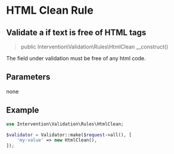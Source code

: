 # HTML Clean Rule
## Validate a if text is free of HTML tags

> public Intervention\Validation\Rules\HtmlClean __construct()

The field under validation must be free of any html code.

## Parameters

none

## Example

```php
use Intervention\Validation\Rules\HtmlClean;

$validator = Validator::make($request->all(), [
    'my-value' => new HtmlClean(),
]);
```


